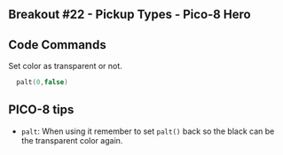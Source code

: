 ## Breakout #22 - Pickup Types - Pico-8 Hero

## **Code Commands**

Set color as transparent or not.
```lua
  palt(0,false)
```

## **PICO-8 tips**

- `palt`: When using it remember to set `palt()` back so the black can be the transparent color again.
